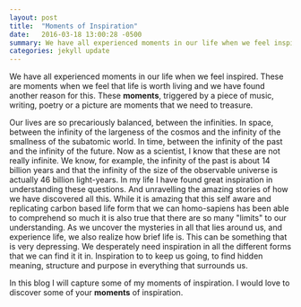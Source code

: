 ```yaml
---
layout: post
title:  "Moments of Inspiration"
date:   2016-03-18 13:00:28 -0500
summary: We have all experienced moments in our life when we feel inspired. These are moments when we feel that life is worth living and we have found another reason to do so, These moments, triggered by a piece of music, writing, poetry or a picture, we have an so many sources of inspiration. In this blog I will capture some of my moments of inspiration. I would love to discover some of your moments of inspiration.
categories: jekyll update
---
```


We have all experienced moments in our life when we feel inspired. These are moments when we feel that life is worth living and we have found another reason for this. These __moments__, triggered by a piece of music, writing, poetry or a picture are moments that we need to treasure.

Our lives are so precariously balanced, between the infinities. In space, between the infinity of the largeness of the cosmos and the infinity of the smallness of the subatomic world. In time, between the infinity of the past and the infinity of the future. Now as a scientist, I know that these are not really infinite. We know, for example, the infinity of the past is about 14 billion years and that the infinity of the size of the observable universe is actually 46 billion light-years. In my life I have found great inspiration in understanding these questions. And unravelling the amazing stories of how we have discovered all this. While it is amazing that this self aware and replicating carbon based life form that we can homo-sapiens has been able to comprehend so much it is also true that there are so many "limits" to our understanding. As we uncover the mysteries in all that lies around us, and experience life, we also realize how brief life is. This can be something that is very depressing. We desperately need inspiration in all the different forms that we can find it it in. Inspiration to to keep us going, to find hidden meaning, structure and purpose in everything that surrounds us.


In this blog I will capture some of my moments of inspiration.
I would love to discover some of your __moments__ of inspiration.
